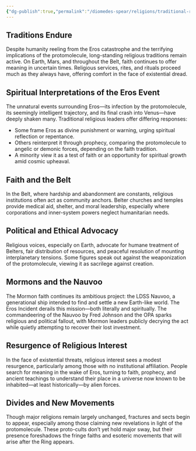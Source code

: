 ```yaml
---
{"dg-publish":true,"permalink":"/diomedes-spear/religions/traditional-religions-post-eros-incident/"}
---
```



## Traditions Endure  
Despite humanity reeling from the Eros catastrophe and the terrifying implications of the protomolecule, long-standing religious traditions remain active. On Earth, Mars, and throughout the Belt, faith continues to offer meaning in uncertain times. Religious services, rites, and rituals proceed much as they always have, offering comfort in the face of existential dread.
    
## Spiritual Interpretations of the Eros Event  
The unnatural events surrounding Eros—its infection by the protomolecule, its seemingly intelligent trajectory, and its final crash into Venus—have deeply shaken many. Traditional religious leaders offer differing responses:
- Some frame Eros as divine punishment or warning, urging spiritual reflection or repentance.
- Others reinterpret it through prophecy, comparing the protomolecule to angelic or demonic forces, depending on the faith tradition.
- A minority view it as a test of faith or an opportunity for spiritual growth amid cosmic upheaval.
        
## Faith and the Belt  
In the Belt, where hardship and abandonment are constants, religious institutions often act as community anchors. Belter churches and temples provide medical aid, shelter, and moral leadership, especially where corporations and inner-system powers neglect humanitarian needs.
   
## Political and Ethical Advocacy  
Religious voices, especially on Earth, advocate for humane treatment of Belters, fair distribution of resources, and peaceful resolution of mounting interplanetary tensions. Some figures speak out against the weaponization of the protomolecule, viewing it as sacrilege against creation.
    
## Mormons and the Nauvoo  
The Mormon faith continues its ambitious project: the LDSS Nauvoo, a generational ship intended to find and settle a new Earth-like world. The Eros Incident derails this mission—both literally and spiritually. The commandeering of the Nauvoo by Fred Johnson and the OPA sparks religious and political fallout, with Mormon leaders publicly decrying the act while quietly attempting to recover their lost investment.
    
## Resurgence of Religious Interest  
In the face of existential threats, religious interest sees a modest resurgence, particularly among those with no institutional affiliation. People search for meaning in the wake of Eros, turning to faith, prophecy, and ancient teachings to understand their place in a universe now known to be inhabited—at least historically—by alien forces.
    
## Divides and New Movements  
Though major religions remain largely unchanged, fractures and sects begin to appear, especially among those claiming new revelations in light of the protomolecule. These proto-cults don’t yet hold major sway, but their presence foreshadows the fringe faiths and esoteric movements that will arise after the Ring appears.